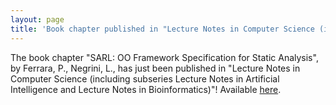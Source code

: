 ```yaml
---
layout: page
title: 'Book chapter published in "Lecture Notes in Computer Science (including subseries Lecture Notes in Artificial Intelligence and Lecture Notes in Bioinformatics)"'
---
```


The book chapter "SARL: OO Framework Specification for Static Analysis", by Ferrara, P., Negrini, L., has just been published in "Lecture Notes in Computer Science (including subseries Lecture Notes in Artificial Intelligence and Lecture Notes in Bioinformatics)"! Available [here](https://doi.org/10.1007/978-3-030-63618-0_1).

